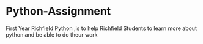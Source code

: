 # Python-Assignment
First Year Richfield Python ,is to help Richfield Students to learn more about python and be able to do theur work
